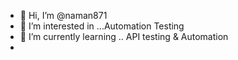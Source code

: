 - 👋 Hi, I’m @naman871
- 👀 I’m interested in ...Automation Testing 
- 🌱 I’m currently learning .. API testing & Automation 
-
<!---
naman871/naman871 is a ✨ special ✨ repository because its `README.md` (this file) appears on your GitHub profile.
You can click the Preview link to take a look at your changes.
--->
